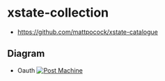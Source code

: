 # xstate-collection

- https://github.com/mattpocock/xstate-catalogue

## Diagram

- Oauth
[![Post Machine](https://stately.ai/registry/machines/4752adca-fed8-4100-a4eb-b0b50d765db8.png)](https://stately.ai/viz/4752adca-fed8-4100-a4eb-b0b50d765db8)
